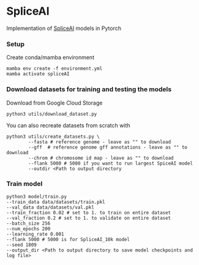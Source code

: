 # SpliceAI

Implementation of [SpliceAI](https://www.cell.com/cell/pdf/S0092-8674(18)31629-5.pdf) models in Pytorch

### Setup 

Create conda/mamba environment

```
mamba env create -f environment.yml 
mamba activate spliceAI
```

### Download datasets for training and testing the models

Download from Google Cloud Storage
```
python3 utils/download_dataset.py
```

You can also recreate datasets from scratch with 

```
python3 utils/create_datasets.py \
        --fasta # reference genome - leave as "" to download
        --gff  # reference genome gff annotations - leave as "" to download
        --chrom # chromosome id map - leave as "" to download
        --flank 5000 # 5000 if you want to run largest SpiceAI model
        --outdir <Path to output directory
```

### Train model

```
python3 model/train.py 
--train_data data/datasets/train.pkl 
--val_data data/datasets/val.pkl 
--train_fraction 0.02 # set to 1. to train on entire dataset
--val_fraction 0.2 # set to 1. to validate on entire dataset
--batch_size 256 
--num_epochs 200 
--learning_rate 0.001 
--flank 5000 # 5000 is for SpliceAI_10k model
--seed 1809 
--output_dir <Path to output directory to save model checkpoints and log file>
```
